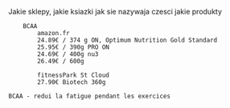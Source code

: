 Jakie sklepy, 
jakie ksiazki
jak sie nazywaja czesci
jakie produkty 

        BCAA
            amazon.fr
            24.89€ / 374 g ON, Optimum Nutrition Gold Standard
            25.95€ / 390g PRO ON
            24.69€ / 400g nu3
            26.49€ / 600g 

            fitnessPark St Cloud
            27.90€ Biotech 360g 

    BCAA - redui la fatigue pendant les exercices